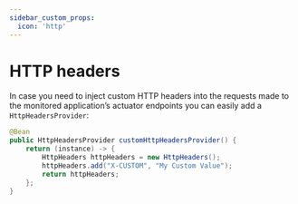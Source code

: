 ```yaml
---
sidebar_custom_props:
  icon: 'http'
---
```


# HTTP headers

In case you need to inject custom HTTP headers into the requests made to the monitored application’s actuator endpoints you can easily add a `HttpHeadersProvider`:

```java title="CustomHttpHeadersProvider.java"
@Bean
public HttpHeadersProvider customHttpHeadersProvider() {
    return (instance) -> {
        HttpHeaders httpHeaders = new HttpHeaders();
        httpHeaders.add("X-CUSTOM", "My Custom Value");
        return httpHeaders;
    };
}
```
